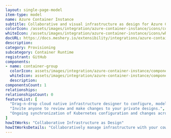 ```yaml
---
layout: single-page-model
item-type: model
name: Azure Container Instance
subtitle: Collaborative and visual infrastructure as design for Azure Container Instance
colorIcon: /assets/images/integration/azure-container-instance/icons/color/azure-container-instance-color.svg
whiteIcon: /assets/images/integration/azure-container-instance/icons/white/azure-container-instance-white.svg
docURL: https://docs.meshery.io/extensibility/integrations/azure-container-instance
description: 
category: Provisioning
subcategory: Container Runtime
registrant: GitHub
components: 
- name: container-group
  colorIcon: assets/images/integration/azure-container-instance/components/container-group/icons/color/container-group-color.svg
  whiteIcon: assets/images/integration/azure-container-instance/components/container-group/icons/white/container-group-white.svg
  description: 
componentsCount: 1
relationships: 
relationshipsCount: 0
featureList: [
  "Drag-n-drop cloud native infrastructure designer to configure, model, and deploy your workloads.",
  "Invite anyone to review and make changes to your private designs.",
  "Ongoing synchronization of Kubernetes configuration and changes across any number of clusters."
]
howItWorks: "Collaborative Infrastructure as Design"
howItWorksDetails: "Collaboratively manage infrastructure with your coworkers synchronously sharing the same designs."
---
```

